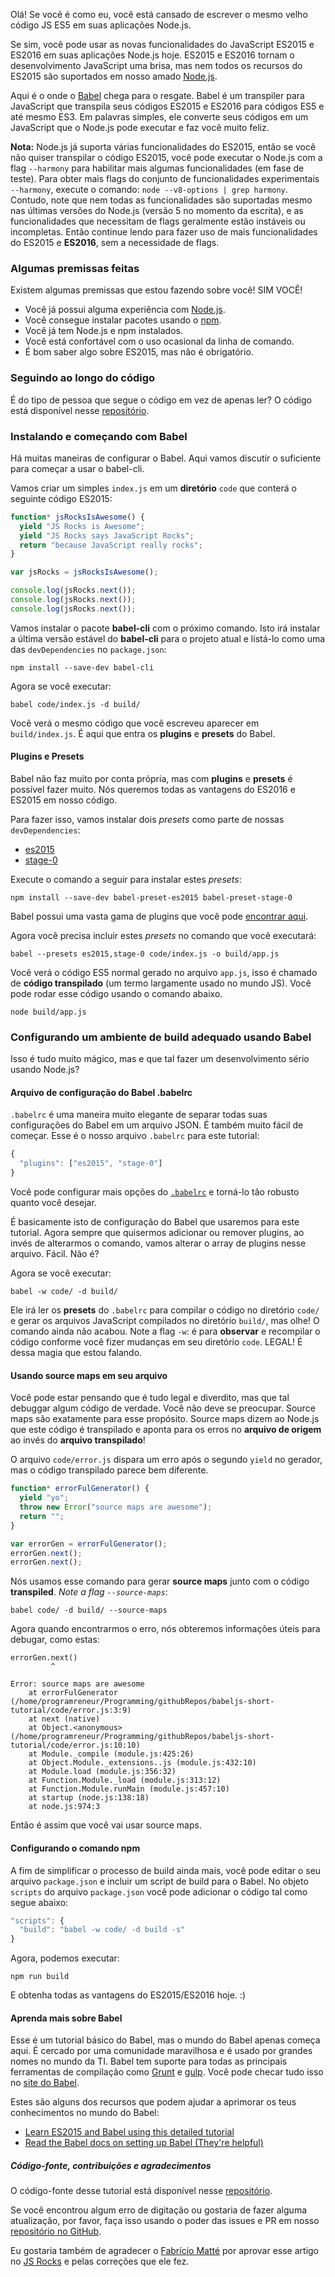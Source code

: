 <!--
layout: post
title: Configurando Babel 6 para Node.js
date: 2016-01-04T02:39:18.811Z
comments: true
published: true
keywords: JavaScript, Node.js, ES2015, Babel, transpiler
description: Tutorial de configuração do Babel para desenvolvimento rápido com Node.js
categories: ES2015, Babel, node.js
authorName: Hannan Ali
authorLink: https://abdulhannanali.github.io
authorPicture: //s.gravatar.com/avatar/89e5f7614cb88cd573359a953a09aa6e?s=80
-->
Olá! Se você é como eu, você está cansado de escrever o mesmo velho código JS ES5 em suas aplicações Node.js.

Se sim, você pode usar as novas funcionalidades do JavaScript ES2015 e ES2016 em suas aplicações Node.js hoje. ES2015 e ES2016 tornam o desenvolvimento JavaScript uma brisa, mas nem todos os recursos do ES2015 são suportados em nosso amado [Node.js](https://nodejs.org).

Aqui é o onde o [Babel](https://babeljs.io) chega para o resgate.<!--more--> Babel é um transpiler para JavaScript que transpila seus códigos ES2015 e ES2016 para códigos ES5 e até mesmo ES3. Em palavras simples, ele converte seus códigos em um JavaScript que o Node.js pode executar e faz você muito feliz.

**Nota:** Node.js já suporta várias funcionalidades do ES2015, então se você não quiser transpilar o código ES2015, você pode executar o Node.js com a flag `--harmony` para habilitar mais algumas funcionalidades (em fase de teste). Para obter mais flags do conjunto de funcionalidades experimentais `--harmony`, execute o comando: `node --v8-options | grep harmony`. Contudo, note que nem todas as funcionalidades são suportadas mesmo nas últimas versões do Node.js (versão 5 no momento da escrita), e as funcionalidades que necessitam de flags geralmente estão instáveis ou incompletas. Então continue lendo para fazer uso de mais funcionalidades do ES2015 e **ES2016**, sem a necessidade de flags.

### Algumas premissas feitas
Existem algumas premissas que estou fazendo sobre você! SIM VOCÊ!
- Você já possui alguma experiência com [Node.js](https://nodejs.org).
- Você consegue instalar pacotes usando o [npm](https://www.npmjs.com/).
- Você já tem Node.js e npm instalados.
- Você está confortável com o uso ocasional da linha de comando.
- É bom saber algo sobre ES2015, mas não é obrigatório.

### Seguindo ao longo do código
É do tipo de pessoa que segue o código em vez de apenas ler? O código está disponível nesse [repositório](https://github.com/abdulhannanali/babel-configuration-tutorial).

### Instalando e começando com Babel
Há muitas maneiras de configurar o Babel. Aqui vamos discutir o suficiente para começar a usar o babel-cli.

Vamos criar um simples `index.js` em um **diretório** `code` que conterá o seguinte código ES2015:
```javascript
function* jsRocksIsAwesome() {
  yield "JS Rocks is Awesome";
  yield "JS Rocks says JavaScript Rocks";
  return "because JavaScript really rocks";
}

var jsRocks = jsRocksIsAwesome();

console.log(jsRocks.next());
console.log(jsRocks.next());
console.log(jsRocks.next());
```

Vamos instalar o pacote **babel-cli** com o próximo comando. Isto irá instalar a última versão estável do **babel-cli** para o projeto atual e listá-lo como uma das `devDependencies` no `package.json`:
```
npm install --save-dev babel-cli
```

Agora se você executar:
```
babel code/index.js -d build/
```

Você verá o mesmo código que você escreveu aparecer em `build/index.js`. É aqui que entra os **plugins** e **presets** do Babel.

#### Plugins e Presets

Babel não faz muito por conta própria, mas com **plugins** e **presets** é possível fazer muito. Nós queremos todas as vantagens do ES2016 e ES2015 em nosso código.

Para fazer isso, vamos instalar dois *presets* como parte de nossas `devDependencies`:
- [es2015](https://babeljs.io/docs/plugins/preset-es2015/)
- [stage-0](https://babeljs.io/docs/plugins/preset-stage-0/)

Execute o comando a seguir para instalar estes *presets*:
```
npm install --save-dev babel-preset-es2015 babel-preset-stage-0
```
Babel possui uma vasta gama de plugins que você pode [encontrar aqui](https://babeljs.io/docs/plugins/).

Agora você precisa incluir estes *presets* no comando que você executará:
```
babel --presets es2015,stage-0 code/index.js -o build/app.js
```

Você verá o código ES5 normal gerado no arquivo `app.js`, isso é chamado de **código transpilado** (um termo largamente usado no mundo JS). Você pode rodar esse código usando o comando abaixo.
```
node build/app.js
```

### Configurando um ambiente de build adequado usando Babel
Isso é tudo muito mágico, mas e que tal fazer um desenvolvimento sério usando Node.js?

#### Arquivo de configuração do Babel .babelrc
`.babelrc` é uma maneira muito elegante de separar todas suas configurações do Babel em um arquivo JSON. É também muito fácil de começar. Esse é o nosso arquivo `.babelrc` para este tutorial:
```javascript
{
  "plugins": ["es2015", "stage-0"]
}
```

Você pode configurar mais opções do [`.babelrc`](http://babeljs.io/docs/usage/options/) e torná-lo tão robusto quanto você desejar.

É basicamente isto de configuração do Babel que usaremos para este tutorial. Agora sempre que quisermos adicionar ou remover plugins, ao invés de alterarmos o comando, vamos alterar o array de plugins nesse arquivo. Fácil. Não é?

Agora se você executar:
```
babel -w code/ -d build/
```
Ele irá ler os **presets** do `.babelrc` para compilar o código no diretório `code/` e gerar os arquivos JavaScript compilados no diretório `build/`, mas olhe! O comando ainda não acabou. Note a flag `-w`: é para **observar** e recompilar o código conforme você fizer mudanças em seu diretório `code`. LEGAL! É dessa magia que estou falando.

#### Usando source maps em seu arquivo
Você pode estar pensando que é tudo legal e diverdito, mas que tal debuggar algum código de verdade. Você não deve se preocupar. Source maps são exatamente para esse propósito. Source maps dizem ao Node.js que este código é transpilado e aponta para os erros no **arquivo de origem** ao invés do **arquivo transpilado**!

O arquivo `code/error.js` dispara um erro após o segundo `yield` no gerador, mas o código transpilado parece bem diferente.
```javascript
function* errorFulGenerator() {
  yield "yo";
  throw new Error("source maps are awesome");
  return "";
}

var errorGen = errorFulGenerator();
errorGen.next();
errorGen.next();
```

Nós usamos esse comando para gerar **source maps** junto com o código **transpiled**. *Note a flag `--source-maps`*:
```
babel code/ -d build/ --source-maps
```

Agora quando encontrarmos o erro, nós obteremos informações úteis para debugar, como estas:
```
errorGen.next()
         ^

Error: source maps are awesome
    at errorFulGenerator (/home/programreneur/Programming/githubRepos/babeljs-short-tutorial/code/error.js:3:9)
    at next (native)
    at Object.<anonymous> (/home/programreneur/Programming/githubRepos/babeljs-short-tutorial/code/error.js:10:10)
    at Module._compile (module.js:425:26)
    at Object.Module._extensions..js (module.js:432:10)
    at Module.load (module.js:356:32)
    at Function.Module._load (module.js:313:12)
    at Function.Module.runMain (module.js:457:10)
    at startup (node.js:138:18)
    at node.js:974:3
```
Então é assim que você vai usar source maps.

#### Configurando o comando npm
A fim de simplificar o processo de build ainda mais, você pode editar o seu arquivo `package.json` e incluir um script de build para o Babel. No objeto `scripts` do arquivo `package.json` você pode adicionar o código tal como segue abaixo:
```javascript
"scripts": {
  "build": "babel -w code/ -d build -s"
}
```
Agora, podemos executar:
```
npm run build
```
E obtenha todas as vantagens do ES2015/ES2016 hoje. :)

#### Aprenda mais sobre Babel
Esse é um tutorial básico do Babel, mas o mundo do Babel apenas começa aqui. É cercado por uma comunidade maravilhosa e é usado por grandes nomes no mundo da TI. Babel tem suporte para todas as principais ferramentas de compilação como [Grunt](https://www.npmjs.com/package/grunt-babel) e [gulp](https://npmjs.org/package/gulp-babel/). Você pode checar tudo isso no [site do Babel](https://babeljs.io/docs/setup/).

Estes são alguns dos recursos que podem ajudar a aprimorar os teus conhecimentos no mundo do Babel:
- [Learn ES2015 and Babel using this detailed tutorial](http://ccoenraets.github.io/es6-tutorial/index.html)
- [Read the Babel docs on setting up Babel (They're helpful)](https://babeljs.io/docs/setup/)

##### Código-fonte, contribuições e agradecimentos
O código-fonte desse tutorial está disponível nesse [repositório](https://github.com/abdulhannanali/babel-configuration-tutorial).

Se você encontrou algum erro de digitação ou gostaria de fazer alguma atualização, por favor, faça isso usando o poder das issues e PR em nosso [repositório no GitHub](https://github.com/abdulhannanali/babel-configuration-tutorial).

Eu gostaria também de agradecer o [Fabrício Matté](http://ultcombo.js.org/) por aprovar esse artigo no [JS Rocks](https://github.com/JSRocksHQ/jsrockshq.github.io/) e pelas correções que ele fez.

